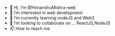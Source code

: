 - 👋 Hi, I’m @HimanshuMishra-web
- 👀 I’m interested in web development
- 🌱 I’m currently learning nodeJS and Web3
- 💞️ I’m looking to collaborate on ... ReactJS,NodeJS
- 📫 How to reach me 

<!---
HimanshuMishra-web/HimanshuMishra-web is a ✨ special ✨ repository because its `README.md` (this file) appears on your GitHub profile.
You can click the Preview link to take a look at your changes.
--->
